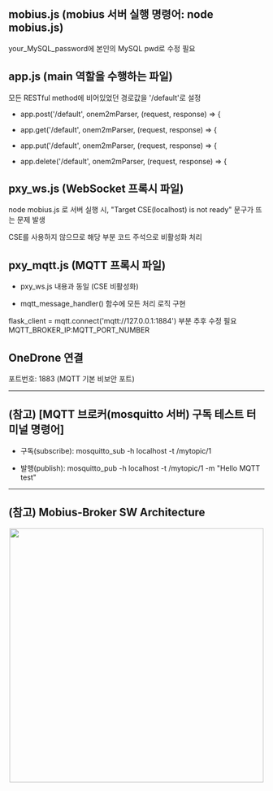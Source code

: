 ## mobius.js (mobius 서버 실행 명령어: node mobius.js)
your_MySQL_password에 본인의 MySQL pwd로 수정 필요

## app.js (main 역할을 수행하는 파일)
모든 RESTful method에 비어있었던 경로값을 '/default'로 설정 

* app.post('/default', onem2mParser, (request, response) => {

* app.get('/default', onem2mParser, (request, response) => {

* app.put('/default', onem2mParser, (request, response) => {

* app.delete('/default', onem2mParser, (request, response) => {

## pxy_ws.js (WebSocket 프록시 파일)
node mobius.js 로 서버 실행 시, "Target CSE(localhost) is not ready" 문구가 뜨는 문제 발생

CSE를 사용하지 않으므로 해당 부분 코드 주석으로 비활성화 처리

## pxy_mqtt.js (MQTT 프록시 파일)
* pxy_ws.js 내용과 동일 (CSE 비활성화)

* mqtt_message_handler() 함수에 모든 처리 로직 구현

flask_client = mqtt.connect('mqtt://127.0.0.1:1884') 부분 추후 수정 필요 MQTT_BROKER_IP:MQTT_PORT_NUMBER

## OneDrone 연결
포트번호: 1883 (MQTT 기본 비보안 포트)

---------------------------------------------------

## (참고) [MQTT 브로커(mosquitto 서버) 구독 테스트 터미널 명령어]
* 구독(subscribe): mosquitto_sub -h localhost -t /mytopic/1

* 발행(publish): mosquitto_pub -h localhost -t /mytopic/1 -m "Hello MQTT test"

---------------------------------------------------

## (참고) Mobius-Broker SW Architecture
<div align="center">
<img src="https://user-images.githubusercontent.com/29790334/28245393-a1159d5e-6a40-11e7-8948-4262bf29c371.png" width="500"/>
</div>
